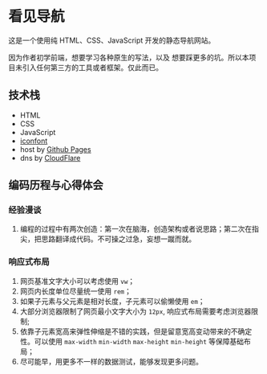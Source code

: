 # 看见导航

这是一个使用纯 HTML、CSS、JavaScript 开发的静态导航网站。

因为作者初学前端，想要学习各种原生的写法，以及 想要踩更多的坑。所以本项目未引入任何第三方的工具或者框架。仅此而已。

## 技术栈

- HTML
- CSS
- JavaScript
- [iconfont](https://www.iconfont.cn/)
- host by [Github Pages](https://docs.github.com/en/pages/quickstart)
- dns by [CloudFlare](https://cloudflare.com/)

## 编码历程与心得体会

### 经验漫谈

1. 编程的过程中有两次创造：第一次在脑海，创造架构或者说思路；第二次在指尖，把思路翻译成代码。不可操之过急，妄想一蹴而就。

### 响应式布局

1. 网页基准文字大小可以考虑使用 `vw`；
1. 网页内长度单位尽量统一使用 `rem`；
1. 如果子元素与父元素是相对长度，子元素可以偷懒使用 `em`；
1. 大部分浏览器限制了网页最小文字大小为 `12px`, 响应式布局需要考虑浏览器限制;
1. 依靠子元素宽高来弹性伸缩是不错的实践，但是留意宽高变动带来的不确定性。可以使用 `max-width` `min-width` `max-height` `min-height` 等保障基础布局；
1. 尽可能早，用更多不一样的数据测试，能够发现更多问题。
